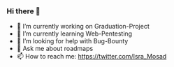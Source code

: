 ### Hi there 👋

- 🔭 I’m currently working on Graduation-Project
- 🌱 I’m currently learning Web-Pentesting
- 🤔 I’m looking for help with Bug-Bounty
- 💬 Ask me about roadmaps
- 📫 How to reach me: 
https://twitter.com/Isra_Mosad

